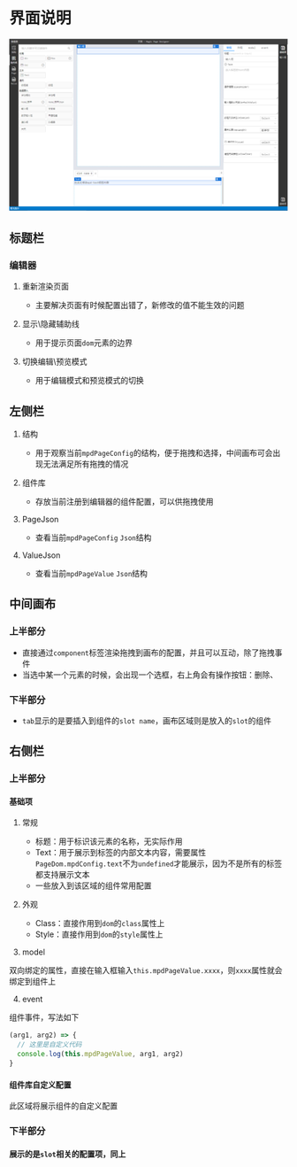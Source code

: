# 界面说明

![主界面](../../.vuepress/public/images/designer-window-slot.png '主界面')

## 标题栏

### 编辑器

1. 重新渲染页面

   - 主要解决页面有时候配置出错了，新修改的值不能生效的问题

2. 显示\隐藏辅助线

   - 用于提示页面`dom`元素的边界

3. 切换编辑\预览模式

   - 用于编辑模式和预览模式的切换

## 左侧栏

1. 结构

   - 用于观察当前`mpdPageConfig`的结构，便于拖拽和选择，中间画布可会出现无法满足所有拖拽的情况

2. 组件库

   - 存放当前注册到编辑器的组件配置，可以供拖拽使用

3. PageJson

   - 查看当前`mpdPageConfig` `Json`结构

4. ValueJson

   - 查看当前`mpdPageValue` `Json`结构

## 中间画布

### 上半部分

- 直接通过`component`标签渲染拖拽到画布的配置，并且可以互动，除了拖拽事件
- 当选中某一个元素的时候，会出现一个选框，右上角会有操作按钮：删除、

### 下半部分

- `tab`显示的是要插入到组件的`slot name`，画布区域则是放入的`slot`的组件

## 右侧栏

### 上半部分

#### 基础项

1. 常规

   - 标题：用于标识该元素的名称，无实际作用
   - Text：用于展示到标签的内部文本内容，需要属性`PageDom.mpdConfig.text`不为`undefined`才能展示，因为不是所有的标签都支持展示文本
   - 一些放入到该区域的组件常用配置

2. 外观

   - Class：直接作用到`dom`的`class`属性上
   - Style：直接作用到`dom`的`style`属性上

3. model

双向绑定的属性，直接在输入框输入`this.mpdPageValue.xxxx`，则`xxxx`属性就会绑定到组件上

4. event

组件事件，写法如下

```ts
(arg1, arg2) => {
  // 这里是自定义代码
  console.log(this.mpdPageValue, arg1, arg2)
}
```

#### 组件库自定义配置

此区域将展示组件的自定义配置

### 下半部分

#### 展示的是`slot`相关的配置项，同上
